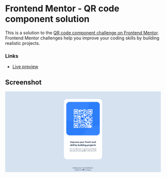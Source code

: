 # Frontend Mentor - QR code component solution

This is a solution to the [QR code component challenge on Frontend Mentor](https://www.frontendmentor.io/challenges/qr-code-component-iux_sIO_H). Frontend Mentor challenges help you improve your coding skills by building realistic projects. 

### Links

- [Live preview](https://xkuubus.github.io/FrontendMentor/qr-code-component-main/)

## Screenshot

![](./images/screenshot.png)
